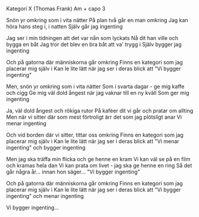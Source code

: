 Kategori X (Thomas Frank) Am + capo 3

Snön yr omkring som i vita nätter
På plan två går en man omkring
Jag kan höra hans steg i, i natten
Själv går jag ingenting

Jag ser i min tidningen att det var nån som lyckats
Nå dit han ville och bygga en båt
Jag tror det blev en bra båt att va' trygg i
Själv bygger jag ingenting

Och på gatorna där människorna går omkring
Finns en kategori som jag placerar mig själv i
Kan le lite lätt när jag ser i deras blick att 
"Vi bygger ingenting"

Men, snön yr omkring som i vita nätter
Som i svarta dagar - ge mig kaffe och cigg
Ge mig väl dold ångest när jag vaknar till en ny kväll
Som ger mig ingenting

Ja, väl dold ångest och rökiga rutor
På kaféer dit vi går och pratar om allting
Men när vi sitter där som mest förtroligt ärr det som jag plötsligt anar
Vi menar ingenting

Och vid borden där vi sitter, tittar oss omkring
Finns en kategori som jag placerar mig själv i
Kan le lite lätt när jag ser i deras blick att
"Vi menar ingenting" och bygger ingenting

Men jag ska träffa min flicka och ge henne en kram
Vi kan väl se på en film och kramas hela dan
Vi kan prata om livet - jag ska ge henne en ring
Så det går några år... innan hon säger... "Vi bygger ingenting"

Och på gatorna där människorna går omkring
Finns en kategori som jag placerar mig själv i
Kan le lite lätt när jag ser i deras blick att 
"Vi bygger ingenting" och menar ingenting

Vi bygger ingenting...